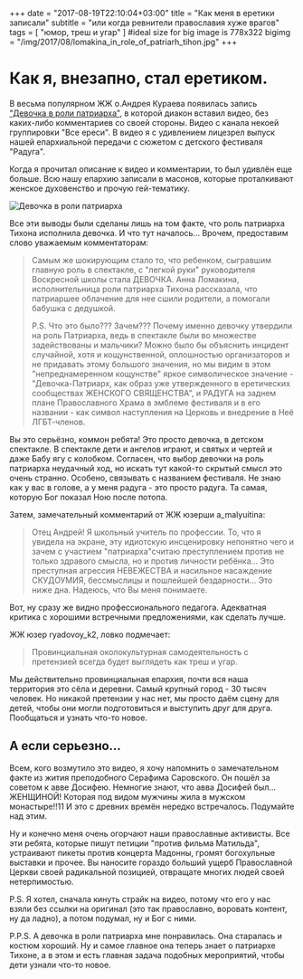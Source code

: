 +++
date = "2017-08-19T22:10:04+03:00"
title = "Как меня в еретики записали"
subtitle = "или когда ревнители православия хуже врагов"
tags        = [ "юмор, треш и угар" ]
#ideal size for big image is 778х322
bigimg = "/img/2017/08/lomakina_in_role_of_patriarh_tihon.jpg"
+++

# Как я, внезапно, стал еретиком.

В весьма популярном ЖЖ о.Андрея Кураева появилась запись ["Девочка в роли патриарха"](http://diak-kuraev.livejournal.com/1704772.html), в которой диакон вставил видео, без каких-либо комментариев со своей стороны. Видео с канала некоей группировки "Все ереси". В видео я с удивлением лицезрел выпуск нашей епархиальной передачи с сюжетом с детского фестиваля "Радуга".

Когда я прочитал описание к видео и комментарии, то был удивлён еще больше. Всю нашу епархию записали в масонов, которые проталкивают женское духовенство и прочую гей-тематику. 

![Девочка в роли патриарха](/img/2017/08/lomakina_in_role_of_patriarh_tihon.jpg)

Все эти выводы были сделаны лишь на том факте, что роль патриарха Тихона исполнила девочка. И что тут началось... Врочем, предоставим слово уважаемым комментаторам:

> Самым же шокирующим стало то, что ребенком, сыгравшим главную роль в спектакле, с "легкой руки" руководителя Воскресной школы стала ДЕВОЧКА. Анна Ломакина, исполнительница роли патриарха Тихона рассказала, что патриаршее облачение для нее сшили родители, а помогали бабушка с дедушкой.
> 
> P.S. Что это было??? Зачем??? Почему именно девочку утвердили на роль Патриарха, ведь в спектакле были во множестве задействованы и мальчики? Можно было бы объяснить инцидент случайной, хотя и кощунственной, оплошностью организаторов и не придавать этому большого значения, но мы видим в этом "непреднамеренном кощунстве" яркое символическое значение  - "Девочка-Патриарх, как образ уже утвержденного в еретических сообществах ЖЕНСКОГО СВЯЩЕНСТВА", и РАДУГА на заднем плане Православного Храма в эмблеме фестиваля и в его названии - как символ наступления на Церковь и внедрение в Неё ЛГБТ-членов.

Вы это серьёзно, коммон ребята! Это просто девочка, в детском спектакле. В спектакле дети и ангелов играют, и святых и чертей и даже Бабу ягу с колобком. Согласен, что выбор девочки на роль патриарха неудачный ход, но искать тут какой-то скрытый смысл это очень странно. Особено, связывать с названием фестиваля. Не знаю как у вас в голове, а у меня радуга - это просто радуга. Та самая, которую Бог показал Ною после потопа. 

Затем, замечательный комментарий от ЖЖ юзерши a_malyuitina:

> Отец Андрей! 
> Я школьный учитель по профессии. 
> То, что я увидела на экране, эту идиотскую инсценировку непонятно чего и зачем с участием "патриарха"считаю преступлением против не только здравого смысла, но и против личности ребёнка...
> Это преступная агрессия НЕВЕЖЕСТВА и насильное насаждение СКУДОУМИЯ, бессмыслицы и пошлейшей бездарности... Это ниже дна. 
> Надеюсь, что Вы меня понимаете.


Вот, ну сразу же видно профессионального педагога. Адекватная критика с хорошими встречными предложениями, как сделать лучше.

ЖЖ юзер ryadovoy_k2, ловко подмечает:

> Провинциальная околокультурная самодеятельность с претензией всегда будет выглядеть как треш и угар.

Мы действительно провинциальная епархия, почти вся наша территория это сёла и деревни. Самый крупный город - 30 тысяч человек. Но никакой претензии у нас нет, мы просто даём сцену для детей, чтобы они могли подготовиться и выступить друг для друга. Пообщаться и узнать что-то новое.

## А если серьезно...
Всем, кого возмутило это видео, я хочу напомнить о замечательном факте из жития преподобного Серафима Саровского. Он пошёл за советом к авве Досифею. Немногие знают, что авва Досифей был... ЖЕНЩИНОЙ! Которая под видом мужчины жила в мужском монастыре!!11 И это с древних времён нередко встречалось. Подумайте над этим.

Ну и конечно меня очень огорчают наши православные активисты. Все эти ребята, которые пишут петиции "против фильма Матильда", устраивают пикеты против концерта Мадонны, громят богохульные выставки и прочее. Вы наносите гораздо больший ущерб Православной Церкви своей радикальной позицией, отвращате многих людей своей нетерпимостью.

P.S. Я хотел, сначала кинуть страйк на видео, потому что его у нас взяли без ссылки на оригинал (это так православно, воровать контент, ну да ладно), а потом подумал, ну и Бог с ними. 

P.P.S. А девочка в роли патриарха мне понравилась. Она старалась и костюм хороший. Ну и самое главное она теперь знает о патриархе Тихоне, а в этом и есть главная задача подобных мероприятий, чтобы дети узнали что-то новое.
